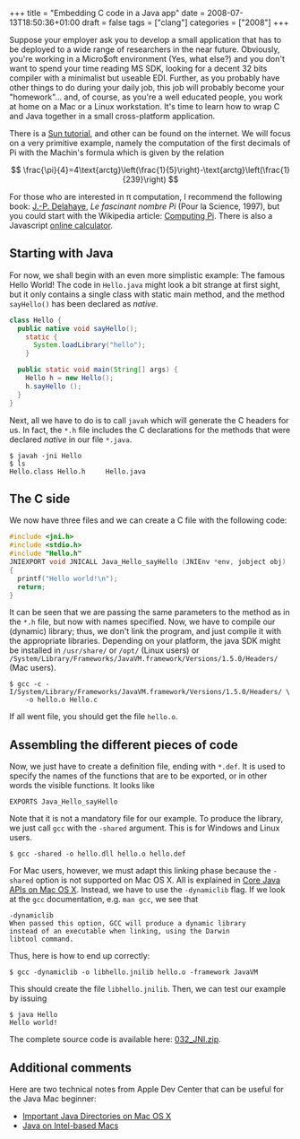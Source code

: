 +++
title = "Embedding C code in a Java app"
date = 2008-07-13T18:50:36+01:00
draft = false
tags = ["clang"]
categories = ["2008"]
+++

Suppose your employer ask you to develop a small application that has to be deployed to a wide range of researchers in the near future. Obviously, you're working in a Micro$oft environment (Yes, what else?) and you don't want to spend your time reading MS SDK, looking for a decent 32 bits compiler with a minimalist but useable EDI. Further, as you probably have other things to do during your daily job, this job will probably become your "homework"… and, of course, as you're a well educated people, you work at home on a Mac or a Linux workstation. It's time to learn how to wrap C and Java together in a small cross-platform application.

There is a [Sun tutorial][Sun tutorial], and other can be found on the internet. We will focus on a very primitive example, namely the computation of the first decimals of Pi with the Machin's formula which is given by the relation

$$ \frac{\pi}{4}=4\text{arctg}\left(\frac{1}{5}\right)-\text{arctg}\left(\frac{1}{239}\right) $$

For those who are interested in π computation, I recommend the following book: [J.-P. Delahaye][J.-P. Delahaye], *Le fascinant nombre Pi* (Pour la Science, 1997), but you could start with the Wikipedia article: [Computing Pi][Computing Pi]. There is also a Javascript [online calculator][online calculator].

## Starting with Java

For now, we shall begin with an even more simplistic example: The famous Hello World! The code in `Hello.java` might look a bit strange at first sight, but it only contains a single class with static main method, and the method `sayHello()` has been declared as *native*.


```java
class Hello {
  public native void sayHello(); 
    static {
      System.loadLibrary("hello");
    }

  public static void main(String[] args) {
    Hello h = new Hello();
    h.sayHello ();
  }
}
```

Next, all we have to do is to call `javah` which will generate the C headers
for us. In fact, the `*.h` file includes the C declarations for the methods
that were declared *native* in our file `*.java`.

``` 
$ javah -jni Hello
$ ls
Hello.class	Hello.h		Hello.java
```

## The C side

We now have three files and we can create a C file with the following code:

```c
#include <jni.h>
#include <stdio.h>
#include "Hello.h"
JNIEXPORT void JNICALL Java_Hello_sayHello (JNIEnv *env, jobject obj) 
{
  printf("Hello world!\n");
  return;
}  
```

It can be seen that we are passing the same parameters to the method as in the `*.h` file, but now with names specified. Now, we have to compile our (dynamic) library; thus, we don't link the program, and just compile it with the appropriate libraries. Depending on your platform, the java SDK might be installed in `/usr/share/` or `/opt/` (Linux users) or `/System/Library/Frameworks/JavaVM.framework/Versions/1.5.0/Headers/` (Mac users).

```
$ gcc -c -I/System/Library/Frameworks/JavaVM.framework/Versions/1.5.0/Headers/ \
    -o hello.o Hello.c
```

If all went file, you should get the file `hello.o`.

## Assembling the different pieces of code

Now, we just have to create a definition file, ending with `*.def`. It is used to specify the names of the functions that are to be exported, or in other words the visible functions. It looks like

```
EXPORTS Java_Hello_sayHello
```

Note that it is not a mandatory file for our example. To produce the library, we just call `gcc` with the `-shared` argument. This is for Windows and Linux users.

```
$ gcc -shared -o hello.dll hello.o hello.def
```

For Mac users, however, we must adapt this linking phase because the `-shared` option is not supported on Mac OS X. All is explained in [Core Java APIs on Mac OS X][Core Java APIs on Mac OS X]. Instead, we have to use the `-dynamiclib` flag. If we look at the `gcc` documentation, e.g. `man gcc`, we see that

```
-dynamiclib
When passed this option, GCC will produce a dynamic library 
instead of an executable when linking, using the Darwin 
libtool command.
```

Thus, here is how to end up correctly:

```
$ gcc -dynamiclib -o libhello.jnilib hello.o -framework JavaVM
```

This should create the file `libhello.jnilib`. Then, we can test our example by issuing

```
$ java Hello
Hello world!
```

The complete source code is available here: <i class="fa fa-file-code-o fa-1x"></i> [032_JNI.zip][032_JNI.zip].

## Additional comments

Here are two technical notes from Apple Dev Center that can be useful for the Java Mac beginner:

- [Important Java Directories on Mac OS X][Important Java Directories on Mac OS X]
- [Java on Intel-based Macs][Java on Intel-based Macs]


[Sun tutorial]: http://java.sun.com/developer/onlineTraining/Programming/JDCBook/jni.html
[J.-P. Delahaye]: http://www2.lifl.fr/~delahaye/
[Computing Pi]: http://en.wikipedia.org/wiki/Computing_π "Wikiedia"
[online calculator]: http://milan.milanovic.org/math/english/pi/picalculator.html
[032_JNI.zip]: http://www.aliquote.org/pub/032_JNI.zip
[Core Java APIs on Mac OS X]: http://developer.apple.com/documentation/Java/Conceptual/Java14Development/05-CoreJavaAPIs/CoreJavaAPIs.html
[Important Java Directories on Mac OS X]: http://developer.apple.com/qa/qa2001/qa1170.html
[Java on Intel-based Macs]: http://developer.apple.com/qa/qa2005/qa1295.html